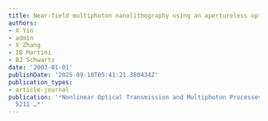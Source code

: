 ```yaml
---
title: Near-field multiphoton nanolithography using an apertureless optical probe
authors:
- X Yin
- admin
- X Zhang
- IB Martini
- BJ Schwartz
date: '2003-01-01'
publishDate: '2025-09-18T05:41:21.380434Z'
publication_types:
- article-journal
publication: '*Nonlinear Optical Transmission and Multiphoton Processes in Organics
  5211 …*'
---
```

